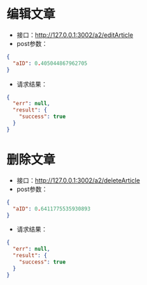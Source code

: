 # 编辑文章 #- 接口：http://127.0.0.1:3002/a2/editArticle- post参数：```json{
  "aID": 0.405044867962705
}```- 请求结果：```json{
  "err": null,
  "result": {
    "success": true
  }
}```
# 删除文章 #- 接口：http://127.0.0.1:3002/a2/deleteArticle- post参数：```json{
  "aID": 0.6411775535930893
}```- 请求结果：```json{
  "err": null,
  "result": {
    "success": true
  }
}```
